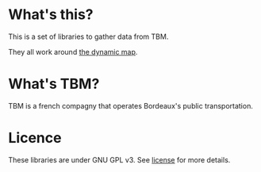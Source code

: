 # What's this?

This is a set of libraries to gather data from TBM.

They all work around [the dynamic map](http://plandynamique.infotbm.com).

# What's TBM?

TBM is a french compagny that operates Bordeaux's public transportation.

# Licence

These libraries are under GNU GPL v3. See [license](LICENSE) for more details.